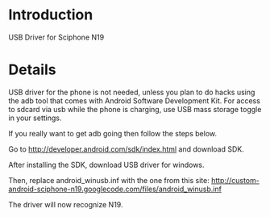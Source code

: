 # Introduction #

USB Driver for Sciphone N19


# Details #

USB driver for the phone is not needed, unless you plan to do hacks using the adb tool that comes with Android Software Development Kit.  For access to sdcard via usb while the phone is charging, use USB mass storage toggle in your settings.

If you really want to get adb going then follow the steps below.

Go to http://developer.android.com/sdk/index.html and download SDK.

After installing the SDK, download USB driver for windows.

Then, replace android\_winusb.inf with the one from this site: http://custom-android-sciphone-n19.googlecode.com/files/android_winusb.inf

The driver will now recognize N19.